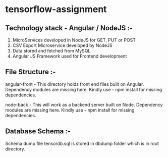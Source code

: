 # tensorflow-assignment

Technology stack - Angular / NodeJS :-
----------------------------------------------

1. MicroServices developed in NodeJS for GET, PUT or POST
2. CSV Export Microservice developed by NodeJS
3. Data stored and fetched from MySQL
4. Angular JS Framework  used for Frontend development



File Structure :-
-------------------------
angular-front - 
This directory holds front end files built on Angular.
Dependency modules are missing here. Kindly use - npm install for missing dependencies.


node-back -
This will work as a backend server built on Node.
Dependency modules are missing here. Kindly use - npm install for missing dependencies.




Database Schema :-
----------------------------
Schema dump file tensordb.sql is stored in dbdump folder which is in root directory.

